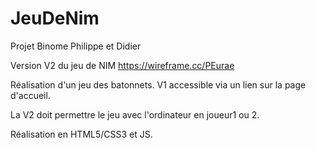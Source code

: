 # JeuDeNim

Projet Binome Philippe et Didier

Version V2 du jeu de NIM
https://wireframe.cc/PEurae


Réalisation d'un jeu des batonnets.
V1 accessible via un lien sur la page d'accueil.

La V2 doit permettre le jeu avec l'ordinateur en joueur1 ou 2.

Réalisation en HTML5/CSS3 et JS.
